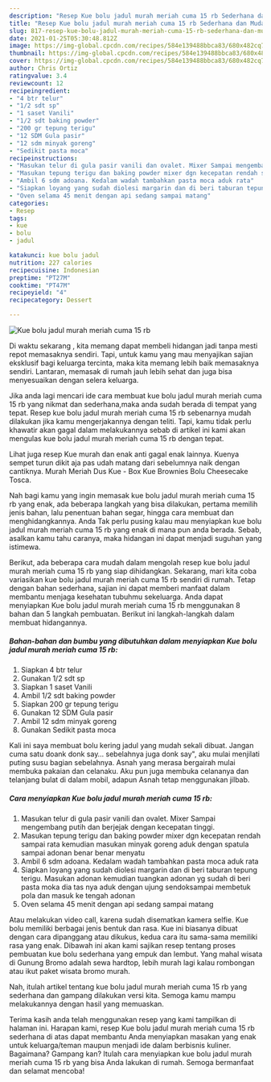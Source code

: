 ```yaml
---
description: "Resep Kue bolu jadul murah meriah cuma 15 rb Sederhana dan Mudah Dibuat"
title: "Resep Kue bolu jadul murah meriah cuma 15 rb Sederhana dan Mudah Dibuat"
slug: 817-resep-kue-bolu-jadul-murah-meriah-cuma-15-rb-sederhana-dan-mudah-dibuat
date: 2021-01-25T05:30:48.812Z
image: https://img-global.cpcdn.com/recipes/584e139488bbca83/680x482cq70/kue-bolu-jadul-murah-meriah-cuma-15-rb-foto-resep-utama.jpg
thumbnail: https://img-global.cpcdn.com/recipes/584e139488bbca83/680x482cq70/kue-bolu-jadul-murah-meriah-cuma-15-rb-foto-resep-utama.jpg
cover: https://img-global.cpcdn.com/recipes/584e139488bbca83/680x482cq70/kue-bolu-jadul-murah-meriah-cuma-15-rb-foto-resep-utama.jpg
author: Chris Ortiz
ratingvalue: 3.4
reviewcount: 12
recipeingredient:
- "4 btr telur"
- "1/2 sdt sp"
- "1 saset Vanili"
- "1/2 sdt baking powder"
- "200 gr tepung terigu"
- "12 SDM Gula pasir"
- "12 sdm minyak goreng"
- "Sedikit pasta moca"
recipeinstructions:
- "Masukan telur di gula pasir vanili dan ovalet. Mixer Sampai mengembang putih dan berjejak dengan kecepatan tinggi."
- "Masukan tepung terigu dan baking powder mixer dgn kecepatan rendah sampai rata kemudian masukan minyak goreng aduk dengan spatula sampai adonan benar benar menyatu"
- "Ambil 6 sdm adoana. Kedalam wadah tambahkan pasta moca aduk rata"
- "Siapkan loyang yang sudah diolesi margarin dan di beri taburan tepung terigu. Masukan adonan kemudian tuangkan adonan yg sudah di beri pasta moka dia tas nya aduk dengan ujung sendoksampai membetuk pola dan masuk ke tengah adonan"
- "Oven selama 45 menit dengan api sedang sampai matang"
categories:
- Resep
tags:
- kue
- bolu
- jadul

katakunci: kue bolu jadul 
nutrition: 227 calories
recipecuisine: Indonesian
preptime: "PT27M"
cooktime: "PT47M"
recipeyield: "4"
recipecategory: Dessert

---
```



![Kue bolu jadul murah meriah cuma 15 rb](https://img-global.cpcdn.com/recipes/584e139488bbca83/680x482cq70/kue-bolu-jadul-murah-meriah-cuma-15-rb-foto-resep-utama.jpg)

Di waktu  sekarang , kita memang dapat membeli hidangan jadi tanpa mesti repot memasaknya sendiri. Tapi, untuk kamu yang mau menyajikan sajian eksklusif bagi keluarga tercinta, maka kita memang lebih baik memasaknya sendiri. Lantaran, memasak di rumah jauh lebih sehat dan juga bisa menyesuaikan dengan selera keluarga.

Jika anda lagi mencari ide cara membuat kue bolu jadul murah meriah cuma 15 rb yang nikmat dan sederhana,maka anda sudah berada di tempat yang tepat. Resep kue bolu jadul murah meriah cuma 15 rb  sebenarnya mudah dilakukan jika kamu mengerjakannya dengan teliti. Tapi, kamu tidak perlu khawatir akan gagal dalam melakukannya 
sebab di artikel ini kami akan mengulas kue bolu jadul murah meriah cuma 15 rb dengan tepat.  

Lihat juga resep Kue murah dan enak anti gagal enak lainnya. Kuenya sempet turun dikit aja pas udah matang dari sebelumnya naik dengan cantiknya. Murah Meriah Dus Kue - Box Kue Brownies Bolu Cheesecake Tosca.

Nah bagi kamu yang ingin memasak kue bolu jadul murah meriah cuma 15 rb yang enak, ada beberapa langkah yang bisa dilakukan, pertama memilih jenis bahan, lalu penentuan bahan segar, hingga cara membuat dan menghidangkannya. Anda Tak perlu pusing kalau mau menyiapkan kue bolu jadul murah meriah cuma 15 rb yang enak di mana pun anda berada. Sebab, asalkan kamu  tahu caranya, maka hidangan ini dapat menjadi suguhan yang istimewa.

Berikut, ada beberapa cara mudah dalam mengolah resep kue bolu jadul murah meriah cuma 15 rb yang siap dihidangkan. Sekarang, mari kita coba variasikan kue bolu jadul murah meriah cuma 15 rb sendiri di rumah. Tetap dengan bahan sederhana, sajian ini dapat memberi manfaat dalam membantu menjaga kesehatan tubuhmu sekeluarga. Anda dapat menyiapkan Kue bolu jadul murah meriah cuma 15 rb menggunakan 8 bahan dan 5 langkah pembuatan. Berikut ini langkah-langkah dalam membuat hidangannya.

<!--inarticleads1-->

##### Bahan-bahan dan bumbu yang dibutuhkan dalam menyiapkan Kue bolu jadul murah meriah cuma 15 rb:

1. Siapkan 4 btr telur
1. Gunakan 1/2 sdt sp
1. Siapkan 1 saset Vanili
1. Ambil 1/2 sdt baking powder
1. Siapkan 200 gr tepung terigu
1. Gunakan 12 SDM Gula pasir
1. Ambil 12 sdm minyak goreng
1. Gunakan Sedikit pasta moca


Kali ini saya membuat bolu kering jadul yang mudah sekali dibuat. Jangan cuma satu doank donk say… sebelahnya juga donk say&#34;, aku mulai menjilati puting susu bagian sebelahnya. Asnah yang merasa bergairah mulai membuka pakaian dan celanaku. Aku pun juga membuka celananya dan telanjang bulat di dalam mobil, adapun Asnah tetap menggunakan jilbab. 

<!--inarticleads2-->

##### Cara menyiapkan Kue bolu jadul murah meriah cuma 15 rb:

1. Masukan telur di gula pasir vanili dan ovalet. Mixer Sampai mengembang putih dan berjejak dengan kecepatan tinggi.
1. Masukan tepung terigu dan baking powder mixer dgn kecepatan rendah sampai rata kemudian masukan minyak goreng aduk dengan spatula sampai adonan benar benar menyatu
1. Ambil 6 sdm adoana. Kedalam wadah tambahkan pasta moca aduk rata
1. Siapkan loyang yang sudah diolesi margarin dan di beri taburan tepung terigu. Masukan adonan kemudian tuangkan adonan yg sudah di beri pasta moka dia tas nya aduk dengan ujung sendoksampai membetuk pola dan masuk ke tengah adonan
1. Oven selama 45 menit dengan api sedang sampai matang


Atau melakukan video call, karena sudah disematkan kamera selfie. Kue bolu memiliki berbagai jenis bentuk dan rasa. Kue ini biasanya dibuat dengan cara dipanggang atau dikukus, kedua cara itu sama-sama memiliki rasa yang enak. Dibawah ini akan kami sajikan resep tentang proses pembuatan kue bolu sederhana yang empuk dan lembut. Yang mahal wisata di Gunung Bromo adalah sewa hardtop, lebih murah lagi kalau rombongan atau ikut paket wisata bromo murah. 

Nah, itulah artikel tentang  kue bolu jadul murah meriah cuma 15 rb  yang sederhana dan gampang dilakukan versi kita. Semoga kamu mampu melakukannya dengan hasil yang memuaskan. 

Terima kasih anda telah menggunakan resep yang kami tampilkan di halaman ini. Harapan kami, resep  Kue bolu jadul murah meriah cuma 15 rb sederhana di atas dapat membantu Anda menyiapkan masakan yang enak untuk keluarga/teman maupun menjadi ide dalam berbisnis kuliner. Bagaimana? Gampang kan? Itulah cara menyiapkan kue bolu jadul murah meriah cuma 15 rb yang bisa Anda lakukan di rumah. Semoga bermanfaat dan selamat mencoba!

